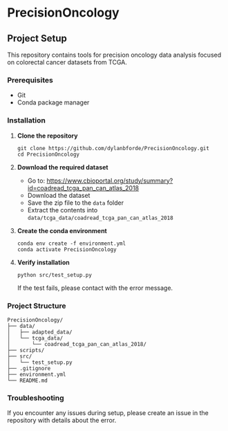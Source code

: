# PrecisionOncology

## Project Setup

This repository contains tools for precision oncology data analysis focused on colorectal cancer datasets from TCGA.

### Prerequisites

- Git
- Conda package manager

### Installation

1. **Clone the repository**
   ```
   git clone https://github.com/dylanbforde/PrecisionOncology.git
   cd PrecisionOncology
   ```

2. **Download the required dataset**
   - Go to: https://www.cbioportal.org/study/summary?id=coadread_tcga_pan_can_atlas_2018
   - Download the dataset
   - Save the zip file to the `data` folder
   - Extract the contents into `data/tcga_data/coadread_tcga_pan_can_atlas_2018`

3. **Create the conda environment**
   ```
   conda env create -f environment.yml
   conda activate PrecisionOncology
   ```

4. **Verify installation**
   ```
   python src/test_setup.py
   ```
   If the test fails, please contact with the error message.

### Project Structure

```
PrecisionOncology/
├── data/
│   ├── adapted_data/
│   └── tcga_data/
│       └── coadread_tcga_pan_can_atlas_2018/
├── scripts/
├── src/
│   └── test_setup.py
├── .gitignore
├── environment.yml
└── README.md
```

### Troubleshooting

If you encounter any issues during setup, please create an issue in the repository with details about the error.